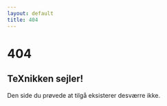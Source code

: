 ```yaml
---
layout: default
title: 404
---
```


# 404

## TeXnikken sejler!

Den side du prøvede at tilgå eksisterer desværre ikke.
